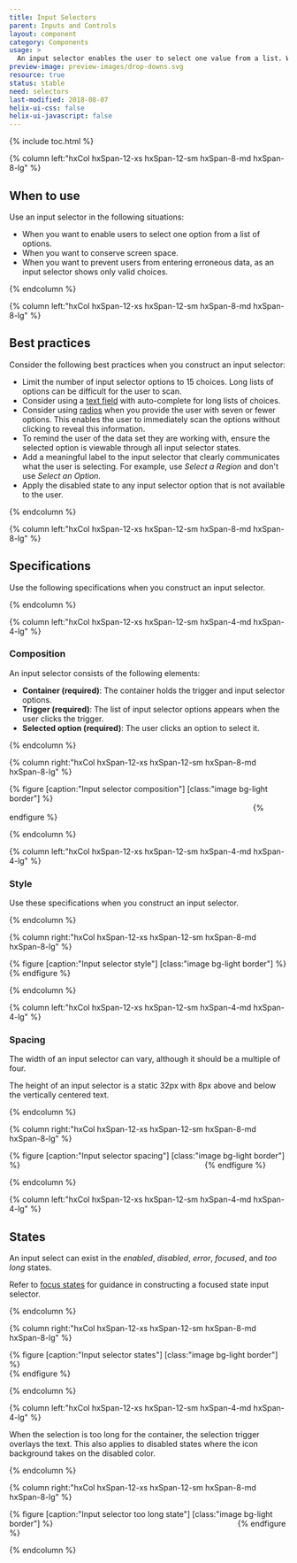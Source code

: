 ```yaml
---
title: Input Selectors
parent: Inputs and Controls
layout: component
category: Components
usage: >
  An input selector enables the user to select one value from a list. When the input selector is inactive, it displays a single value. When the input selector is activated by the user, it displays a list of values from which the user can select.
preview-image: preview-images/drop-downs.svg
resource: true
status: stable
need: selectors
last-modified: 2018-08-07
helix-ui-css: false
helix-ui-javascript: false
---
```


{% include toc.html %}

<section class="static-section" markdown="1">

<div class="hxRow"  markdown="1">

{% column left:"hxCol hxSpan-12-xs hxSpan-12-sm hxSpan-8-md hxSpan-8-lg" %}

## When to use

Use an input selector in the following situations:

- When you want to enable users to select one option from a list of options.
- When you want to conserve screen space.
- When you want to prevent users from entering erroneous data, as an input selector shows only valid choices.

{% endcolumn %}

</div>

</section>

<section class="static-section" markdown="1">

<div class="hxRow"  markdown="1">

{% column left:"hxCol hxSpan-12-xs hxSpan-12-sm hxSpan-8-md hxSpan-8-lg" %}

## Best practices

Consider the following best practices when you construct an input selector:

- Limit the number of input selector options to 15 choices. Long lists of options can be difficult for the user to scan.
- Consider using a [text field]({{site.baseurl}}/components/text-fields.html) with auto-complete for long lists of choices.
- Consider using [radios]({{site.baseurl}}/components/radio-buttons.html) when you provide the user with seven or fewer options. This enables the user to immediately scan the options without clicking to reveal this information.
- To remind the user of the data set they are working with, ensure the selected option is viewable through all input selector states.
- Add a meaningful label to the input selector that clearly communicates what the user is selecting. For example, use *Select a Region* and don't use *Select an Option*.
- Apply the disabled state to any input selector option that is not available to the user.

{% endcolumn %}

</div>

</section>

<section class="static-section" markdown="1">

<div class="hxRow"  markdown="1">

{% column left:"hxCol hxSpan-12-xs hxSpan-12-sm hxSpan-8-md hxSpan-8-lg" %}

## Specifications

Use the following specifications when you construct an input selector.

{% endcolumn %}

</div>

</section>

<section class="static-section" markdown="1">

<div class="hxRow"  markdown="1">

{% column left:"hxCol hxSpan-12-xs hxSpan-12-sm hxSpan-4-md hxSpan-4-lg" %}

### Composition

An input selector consists of the following elements:

- **Container (required)**: The container holds the trigger and input selector options.
- **Trigger (required)**: The list of input selector options appears when the user clicks the trigger.
- **Selected option (required)**: The user clicks an option to select it.

{% endcolumn %}

{% column right:"hxCol hxSpan-12-xs hxSpan-12-sm hxSpan-8-md hxSpan-8-lg" %}

{% figure [caption:"Input selector composition"] [class:"image bg-light border"] %}
<embed src="{{site.url}}/assets/images/components/inputs-and-controls/input-selectors/inputselector-composition.png" width="437"/>
{% endfigure %}

{% endcolumn %}

</div>

</section>

<section class="static-section" markdown="1">

<div class="hxRow"  markdown="1">

{% column left:"hxCol hxSpan-12-xs hxSpan-12-sm hxSpan-4-md hxSpan-4-lg" %}

### Style

Use these specifications when you construct an input selector.

{% endcolumn %}

{% column right:"hxCol hxSpan-12-xs hxSpan-12-sm hxSpan-8-md hxSpan-8-lg" %}

{% figure [caption:"Input selector style"] [class:"image bg-light border"] %}
<embed src="{{site.url}}/assets/images/components/inputs-and-controls/input-selectors/inputselector-style.png" width="580"/>
{% endfigure %}

{% endcolumn %}

</div>

</section>

<section class="static-section" markdown="1">

<div class="hxRow"  markdown="1">

{% column left:"hxCol hxSpan-12-xs hxSpan-12-sm hxSpan-4-md hxSpan-4-lg" %}

### Spacing

The width of an input selector can vary, although it should be a multiple of four.

The height of an input selector is a static 32px with 8px above and below the vertically centered text.

{% endcolumn %}

{% column right:"hxCol hxSpan-12-xs hxSpan-12-sm hxSpan-8-md hxSpan-8-lg" %}

{% figure [caption:"Input selector spacing"] [class:"image bg-light border"] %}
<embed src="{{site.url}}/assets/images/components/inputs-and-controls/input-selectors/inputselector-spacing.png" width="326"/>
{% endfigure %}

{% endcolumn %}

</div>

</section>

<section class="static-section" markdown="1">

<div class="hxRow"  markdown="1">

{% column left:"hxCol hxSpan-12-xs hxSpan-12-sm hxSpan-4-md hxSpan-4-lg" %}

## States

An input select can exist in the *enabled*, *disabled*, *error*, *focused*, and *too long* states.

Refer to [focus states]({{site.baseurl}}/style/focus-states.html) for guidance in constructing a focused state input selector.

{% endcolumn %}

{% column right:"hxCol hxSpan-12-xs hxSpan-12-sm hxSpan-8-md hxSpan-8-lg" %}

{% figure [caption:"Input selector states"] [class:"image bg-light border"] %}
<embed src="{{site.url}}/assets/images/components/inputs-and-controls/input-selectors/inputselector-states.png" width="527"/>
{% endfigure %}

{% endcolumn %}

</div>

</section>

<section class="static-section" markdown="1">

<div class="hxRow"  markdown="1">

{% column left:"hxCol hxSpan-12-xs hxSpan-12-sm hxSpan-4-md hxSpan-4-lg" %}

When the selection is too long for the container, the selection trigger overlays the text. This also applies to disabled states where the icon background takes on the disabled color.

{% endcolumn %}

{% column right:"hxCol hxSpan-12-xs hxSpan-12-sm hxSpan-8-md hxSpan-8-lg" %}

{% figure [caption:"Input selector too long state"] [class:"image bg-light border"] %}
<embed src="{{site.url}}/assets/images/components/inputs-and-controls/input-selectors/inputselector-states-toomany.png" width="326"/>
{% endfigure %}

{% endcolumn %}

</div>

</section>
